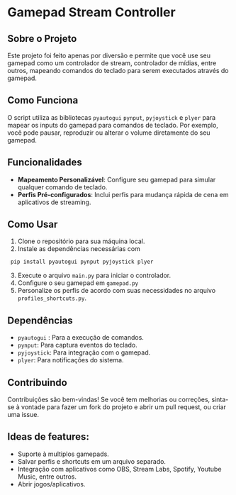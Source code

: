 # Gamepad Stream Controller

## Sobre o Projeto
Este projeto foi feito apenas por diversão e permite que você use seu gamepad como um controlador de stream, controlador de mídias, entre outros, mapeando comandos do teclado para serem executados através do gamepad.

## Como Funciona
O script utiliza as bibliotecas `pyautogui` `pynput`, `pyjoystick` e `plyer` para mapear os inputs do gamepad para comandos de teclado. Por exemplo, você pode pausar, reproduzir ou alterar o volume diretamente do seu gamepad.

## Funcionalidades
- **Mapeamento Personalizável**: Configure seu gamepad para simular qualquer comando de teclado.
- **Perfis Pré-configurados**: Inclui perfis para mudança rápida de cena em aplicativos de streaming.

## Como Usar
1. Clone o repositório para sua máquina local.
2. Instale as dependências necessárias com
```bash
 pip install pyautogui pynput pyjoystick plyer
```
3. Execute o arquivo `main.py` para iniciar o controlador.
4. Configure o seu gamepad em `gamepad.py`
5. Personalize os perfis de acordo com suas necessidades no arquivo `profiles_shortcuts.py`.

## Dependências
- `pyautogui` : Para a execução de comandos.
- `pynput`: Para captura eventos do teclado.
- `pyjoystick`: Para integração com o gamepad.
- `plyer`: Para notificações do sistema.

## Contribuindo
Contribuições são bem-vindas! Se você tem melhorias ou correções, sinta-se à vontade para fazer um fork do projeto e abrir um pull request, ou criar uma issue.

## Ideas de features:
- Suporte à multiplos gamepads.
- Salvar perfis e shortcuts em um arquivo separado.
- Integração com aplicativos como OBS, Stream Labs, Spotify, Youtube Music, entre outros.
- Abrir jogos/aplicativos.
